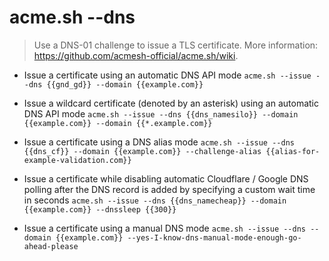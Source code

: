 # acme.sh --dns
> Use a DNS-01 challenge to issue a TLS certificate.
> More information: <https://github.com/acmesh-official/acme.sh/wiki>.

- Issue a certificate using an automatic DNS API mode
`acme.sh --issue --dns {{gnd_gd}} --domain {{example.com}}`

- Issue a wildcard certificate (denoted by an asterisk) using an automatic DNS API mode
`acme.sh --issue --dns {{dns_namesilo}} --domain {{example.com}} --domain {{*.example.com}}`

- Issue a certificate using a DNS alias mode
`acme.sh --issue --dns {{dns_cf}} --domain {{example.com}} --challenge-alias {{alias-for-example-validation.com}}`

- Issue a certificate while disabling automatic Cloudflare / Google DNS polling after the DNS record is added by specifying a custom wait time in seconds
`acme.sh --issue --dns {{dns_namecheap}} --domain {{example.com}} --dnssleep {{300}}`

- Issue a certificate using a manual DNS mode
`acme.sh --issue --dns --domain {{example.com}} --yes-I-know-dns-manual-mode-enough-go-ahead-please`

